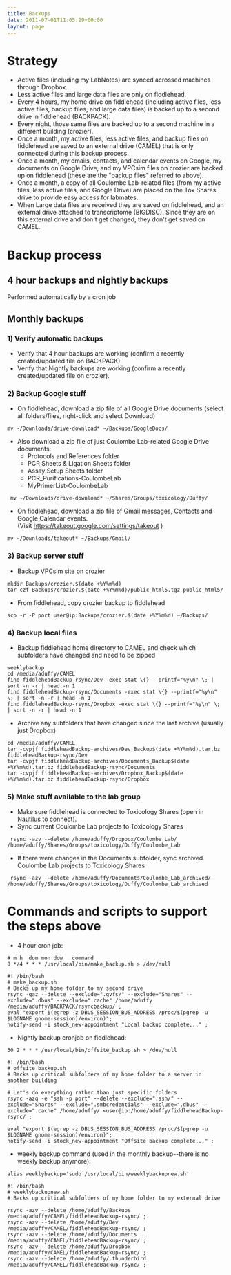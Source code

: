 ```yaml
---
title: Backups
date: 2011-07-01T11:05:29+00:00
layout: page
---
```

# Strategy

  * Active files (including my LabNotes) are synced acrossed machines through Dropbox.
  * Less active files and large data files are only on fiddlehead.
  * Every 4 hours, my home drive on fiddlehead (including active files, less active files, backup files, and large data files) is backed up to a second drive in fiddlehead (BACKPACK).
  * Every night, those same files are backed up to a second machine in a different building (crozier).
  * Once a month, my active files, less active files, and backup files on fiddlehead are saved to an external drive (CAMEL) that is only connected during this backup process.
  * Once a month, my emails, contacts, and calendar events on Google, my documents on Google Drive, and my VPCsim files on crozier are backed up on fiddlehead (these are the "backup files" referred to above).
  * Once a month, a copy of all Coulombe Lab-related files (from my active files, less active files, and Google Drive) are placed on the Tox Shares drive to provide easy access for labmates.
  * When Large data files are received they are saved on fiddlehead, and an external drive attached to transcriptome (BIGDISC).  Since they are on this external drive and don't get changed, they don't get saved on CAMEL.

# Backup process

## 4 hour backups and nightly backups

  Performed automatically by a cron job

## Monthly backups

### 1) Verify automatic backups

  * Verify that 4 hour backups are working (confirm a recently created/updated file on BACKPACK).
  * Verify that Nightly backups are working (confirm a recently created/updated file on crozier).

### 2) Backup Google stuff

  * On fiddlehead, download a zip file of all Google Drive documents (select all folders/files, right-click and select Download)

~~~
mv ~/Downloads/drive-download* ~/Backups/GoogleDocs/
~~~

  * Also download a zip file of just Coulombe Lab-related Google Drive documents:
    * Protocols and References folder
    * PCR Sheets & Ligation Sheets folder
    * Assay Setup Sheets folder
    * PCR_Purifications-CoulombeLab
    * MyPrimerList-CoulombeLab

~~~
 mv ~/Downloads/drive-download* ~/Shares/Groups/toxicology/Duffy/
~~~

  * On fiddlehead, download a zip file of Gmail messages, Contacts and Google Calendar events. (Visit <https://takeout.google.com/settings/takeout> )

~~~
mv ~/Downloads/takeout* ~/Backups/Gmail/
~~~

### 3) Backup server stuff

  * Backup VPCsim site on crozier

~~~
mkdir Backups/crozier.$(date +%Y%m%d)
tar czf Backups/crozier.$(date +%Y%m%d)/public_html5.tgz public_html5/
~~~

  * From fiddlehead, copy crozier backup to fiddlehead

~~~
scp -r -P port user@ip:Backups/crozier.$(date +%Y%m%d) ~/Backups/
~~~

### 4) Backup local files

  * Backup fiddlehead home directory to CAMEL and check which subfolders have changed and need to be zipped

~~~
weeklybackup
cd /media/aduffy/CAMEL
find fiddleheadBackup-rsync/Dev -exec stat \{} --printf="%y\n" \; | sort -n -r | head -n 1
find fiddleheadBackup-rsync/Documents -exec stat \{} --printf="%y\n" \; | sort -n -r | head -n 1
find fiddleheadBackup-rsync/Dropbox -exec stat \{} --printf="%y\n" \; | sort -n -r | head -n 1
~~~

  * Archive any subfolders that have changed since the last archive (usually just Dropbox)

~~~
cd /media/aduffy/CAMEL
tar -cvpjf fiddleheadBackup-archives/Dev_Backup$(date +%Y%m%d).tar.bz fiddleheadBackup-rsync/Dev
tar -cvpjf fiddleheadBackup-archives/Documents_Backup$(date +%Y%m%d).tar.bz fiddleheadBackup-rsync/Documents
tar -cvpjf fiddleheadBackup-archives/Dropbox_Backup$(date +%Y%m%d).tar.bz fiddleheadBackup-rsync/Dropbox
~~~

### 5) Make stuff available to the lab group

* Make sure fiddlehead is connected to Toxicology Shares (open in Nautilus to connect).
* Sync current Coulombe Lab projects to Toxicology Shares

~~~
 rsync -azv --delete /home/aduffy/Dropbox/Coulombe_Lab/ /home/aduffy/Shares/Groups/toxicology/Duffy/Coulombe_Lab
~~~

* If there were changes in the Documents subfolder, sync archived Coulombe Lab projects to Toxicology Shares

~~~
 rsync -azv --delete /home/aduffy/Documents/Coulombe_Lab_archived/ /home/aduffy/Shares/Groups/toxicology/Duffy/Coulombe_Lab_archived
~~~

# Commands and scripts to support the steps above

  * 4 hour cron job:

~~~
# m h  dom mon dow   command
0 */4 * * * /usr/local/bin/make_backup.sh > /dev/null
~~~

~~~
#! /bin/bash
# make_backup.sh
# Backs up my home folder to my second drive
rsync -qaz --delete --exclude=".gvfs/" --exclude="Shares" --exclude=".dbus" --exclude=".cache" /home/aduffy /media/aduffy/BACKPACK/rsyncbackup/ ;
eval "export $(egrep -z DBUS_SESSION_BUS_ADDRESS /proc/$(pgrep -u $LOGNAME gnome-session)/environ)";
notify-send -i stock_new-appointment "Local backup complete..." ;
~~~

  * Nightly backup cronjob on fiddlehead:

~~~
30 2 * * * /usr/local/bin/offsite_backup.sh > /dev/null
~~~

~~~
#! /bin/bash
# offsite_backup.sh
# Backs up critical subfolders of my home folder to a server in another building

# Let's do everything rather than just specific folders
rsync -azq -e "ssh -p port" --delete --exclude=".ssh/" --exclude="Shares" --exclude=".smbcredentials" --exclude=".dbus" --exclude=".cache" /home/aduffy/ <user@ip:/home/aduffy/fiddleheadBackup-rsync/ ;

eval "export $(egrep -z DBUS_SESSION_BUS_ADDRESS /proc/$(pgrep -u $LOGNAME gnome-session)/environ)";
notify-send -i stock_new-appointment "Offsite backup complete..." ;
~~~

  * weekly backup command (used in the monthly backup--there is no weekly backup anymore):

~~~
alias weeklybackup='sudo /usr/local/bin/weeklybackupnew.sh'
~~~

~~~
#! /bin/bash
# weeklybackupnew.sh
# Backs up critical subfolders of my home folder to my external drive

rsync -azv --delete /home/aduffy/Backups /media/aduffy/CAMEL/fiddleheadBackup-rsync/ ;
rsync -azv --delete /home/aduffy/Dev /media/aduffy/CAMEL/fiddleheadBackup-rsync/ ;
rsync -azv --delete /home/aduffy/Documents /media/aduffy/CAMEL/fiddleheadBackup-rsync/ ;
rsync -azv --delete /home/aduffy/Dropbox /media/aduffy/CAMEL/fiddleheadBackup-rsync/ ;
rsync -azv --delete /home/aduffy/.thunderbird /media/aduffy/CAMEL/fiddleheadBackup-rsync/ ;
~~~
